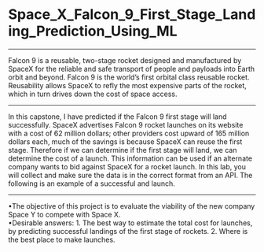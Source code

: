 # Space_X_Falcon_9_First_Stage_Landing_Prediction_Using_ML
<html><body>
<hr>
Falcon 9 is a reusable, two-stage rocket designed and manufactured by SpaceX for the reliable and safe transport of people and payloads into Earth orbit and beyond. Falcon 9 is the world’s first orbital class reusable rocket. Reusability allows SpaceX to refly the most expensive parts of the rocket, which in turn drives down the cost of space access.
<br>
<hr>
In this capstone, I have predicted if the Falcon 9 first stage will land successfully. SpaceX advertises Falcon 9 rocket launches on its website with a cost of 62 million dollars; other providers cost upward of 165 million dollars each, much of the savings is because SpaceX can reuse the first stage. Therefore if we can determine if the first stage will land, we can determine the cost of a launch. This information can be used if an alternate company wants to bid against SpaceX for a rocket launch. In this lab, you will collect and make sure the data is in the correct format from an API. The following is an example of a successful and launch.
<br><hr>
•The objective of this project is to evaluate the viability of the new company Space Y to compete with Space X.<br>
•Desirable answers:
  1. The best way to estimate the total cost for launches, by predicting successful landings of the first stage of rockets. 
  2. Where is the best place to make launches.
  </body></html>

